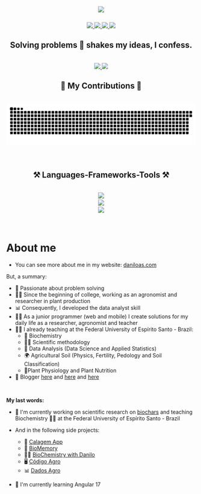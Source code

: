 <h1 align="center">
    <img src="https://readme-typing-svg.herokuapp.com/?font=Righteous&size=35&center=true&vCenter=true&width=500&height=70&duration=4000&lines=Hi+There!+👋;+I'm+Danilo+Andrade!;" />
</h1>

<div align="center"> 
  <a href="mailto:danilo_as@live.com">
    <img src="https://img.shields.io/badge/Outlook-0078D4?style=for-the-badge&logo=microsoftoutlook&logoColor=white" />
  </a>
  <a href="https://www.instagram.com/daniloas.com_/" target="_blank">
    <img src="https://img.shields.io/badge/Instagram-E4405F?style=for-the-badge&logo=instagram&logoColor=white" target="_blank" />
  </a>
  <a href="https://www.linkedin.com/in/daniloandradesantos/" target="_blank">
    <img src="https://img.shields.io/badge/LinkedIn-0077B5?style=for-the-badge&logo=linkedin&logoColor=white" target="_blank" />
  </a>
  <a href="https://daniloas.com" target="_blank">
     <img src="https://img.shields.io/badge/Portfolio-000000?style=for-the-badge&logo=todoist&logoColor=white" target="_blank" />
  </a>
  <!-- sqlite, safari, google-chrome are other good icon options -->
 
</div>
<div align="center">
    <h2>Solving problems 🧩 shakes my ideas, I confess.</h2>
</div>
<br />
<div align="center">
  <a href="https://github.com/daniloasdotcom">
  <img height="180em" src="https://github-readme-stats.vercel.app/api?username=daniloasdotcom&show_icons=true&theme=merko&include_all_commits=true&count_private=true"/>
  <img height="180em" src="https://github-readme-stats.vercel.app/api/top-langs/?username=daniloasdotcom&layout=compact&langs_count=7&theme=merko"/>
  </a>
</div>
<div align="center">
  <h2>🐍 My Contributions 🐍</h2>
  <br>
  <img alt="snake eating my contributions" src="https://raw.githubusercontent.com/daniloasdotcom/daniloasdotcom/output/github-contribution-grid-snake.svg" />
  <br/><br/><br/>
</div>

<h2 align="center">⚒️ Languages-Frameworks-Tools ⚒️</h2>
<br/>
<div align="center">
    <img src="https://skillicons.dev/icons?i=r,python,dart" /><br>
    <img src="https://skillicons.dev/icons?i=wordpress,flask,flutter,github,vscode,git,angular" /><br>
    <img src="https://skillicons.dev/icons?i=html,css,javascript" /><br>
    
</div>

<br/>
<br/>

# About me
- You can see more about me in my website: [daniloas.com](https://daniloas.com/en/home/)

But, a summary:
- 🧩 Passionate about problem solving
- 👨‍🌾 Since the beginning of college, working as an agronomist and researcher in plant production
- 📊 Consequently, I developed the data analyst skill
- 👨‍💻 As a junior programmer (web and mobile) I create solutions for my daily life as a researcher, agronomist and teacher
- 👨‍🏫 I already teaching at the Federal University of Espírito Santo - Brazil:
  - 🧬 Biochemistry
  - 👨‍🔬 Scientific methodology
  - 🧮 Data Analysis (Data Science and Applied Statistics)
  - 🌍 Agricultural Soil (Physics, Fertility, Pedology and Soil Classification)
  - 🌾Plant Physiology and Plant Nutrition
- 📝 Blogger [here](https://daniloas.com/en/blog_en/) and [here](https://calagemapp.com/blog/) and [here](https://bioquimicacomdanilo.com.br/blog)
<br/>

**My last words:**
- 🔭 I'm currently working on scientific research on [biochars](https://biochar-es-br.streamlit.app/) and teaching Biochemistry 👨‍🏫 at the Federal University of Espírito Santo - Brazil
- And in the following side projects:
  - 📲 [Calagem App](https://calagemapp.com/)
  - 📲 [BioMemory](https://play.google.com/store/apps/details?id=com.bioquimica.app_bioquimica.codigo.agro)
  - 👨‍🔬 [BioChemistry with Danilo](https://bioquimicacomdanilo.com.br/)
  - 🖥 [Código Agro](https://codigoagro.com/)
  - 📊 [Dados Agro](https://dadosagro.com/)
  
- 🌱 I'm currently learning Angular 17

<!--
**daniloasdotcom/daniloasdotcom** is a ✨ _special_ ✨ repository because its `README.md` (this file) appears on your GitHub profile.

Here are some ideas to get you started:

- 🔭 I’m currently working on [Código Agro](http://codigoagro.com/)
- 🌱 I’m currently learning ...
- 👯 I’m looking to collaborate on ...
- 🤔 I’m looking for help with ...
- 💬 Ask me about ...
- 📫 How to reach me: ...
- 😄 Pronouns: ...
- ⚡ Fun fact: ...
-->
